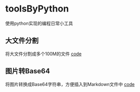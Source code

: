 # toolsByPython
使用python实现的编程日常小工具

## 大文件分割
将大文件分割成多个100M的文件
[code](https://github.com/lbbxsxlz/toolsByPython/blob/master/splitFile.py)
## 图片转Base64
将图片转换成Base64字符串，方便插入到Markdown文件中
[code](https://github.com/lbbxsxlz/toolsByPython/blob/master/img2base64.py)
